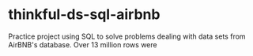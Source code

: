 # thinkful-ds-sql-airbnb
Practice project using SQL to solve problems dealing with data sets from AirBNB's database.  Over 13 million rows were
